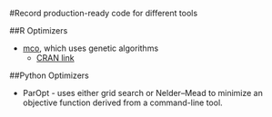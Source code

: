 #Record production-ready code for different tools  
 
##R Optimizers  
- [mco](R_optimizers/mco), which uses genetic algorithms  
	- [CRAN link](https://cran.r-project.org/web/packages/mco/index.html)  

##Python Optimizers  
- ParOpt - uses either grid search or Nelder–Mead to minimize an objective function derived from a command-line tool.


